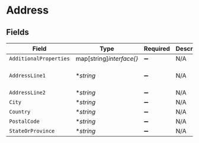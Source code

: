 # Address


## Fields

| Field                    | Type                     | Required                 | Description              | Example                  |
| ------------------------ | ------------------------ | ------------------------ | ------------------------ | ------------------------ |
| `AdditionalProperties`   | map[string]*interface{}* | :heavy_minus_sign:       | N/A                      |                          |
| `AddressLine1`           | **string*                | :heavy_minus_sign:       | N/A                      | 123 Main Street          |
| `AddressLine2`           | **string*                | :heavy_minus_sign:       | N/A                      | Apt 302                  |
| `City`                   | **string*                | :heavy_minus_sign:       | N/A                      | Boulder                  |
| `Country`                | **string*                | :heavy_minus_sign:       | N/A                      | US                       |
| `PostalCode`             | **string*                | :heavy_minus_sign:       | N/A                      | 80301                    |
| `StateOrProvince`        | **string*                | :heavy_minus_sign:       | N/A                      | CO                       |